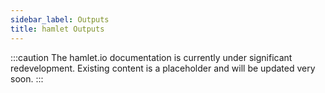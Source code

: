 ```yaml
---
sidebar_label: Outputs
title: hamlet Outputs
---
```

:::caution
The hamlet.io documentation is currently under significant redevelopment. Existing content is a placeholder and will be updated very soon.
:::
